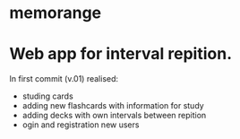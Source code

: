 # memorange
<h1>Web app for interval repition.</h1>


<p>In first commit (v.01) realised: </p>
  <ul>
  <li>studing cards</li>
  <li>adding new flashcards with information for study</li>
  <li>adding decks with own intervals between repition</li>
  <li>ogin and registration new users</li>
  </ul>
